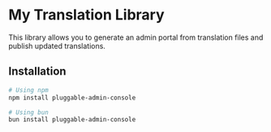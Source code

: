 # My Translation Library

This library allows you to generate an admin portal from translation files and publish updated translations.

## Installation

```bash
# Using npm
npm install pluggable-admin-console

# Using bun
bun install pluggable-admin-console
```
